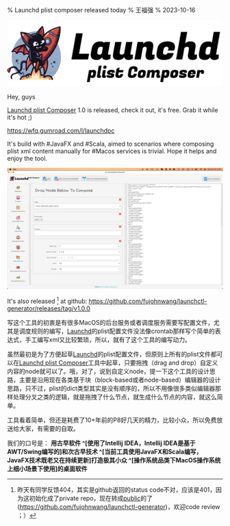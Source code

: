 % Launchd plist composer released today
% 王福强
% 2023-10-16

![](images/2023-10-16-14-31-06.jpg)

Hey, guys

[Launchd plist Composer](https://wfq.gumroad.com/l/launchdpc) 1.0 is released, check it out, it's free. Grab it while it's hot ;)

<https://wfq.gumroad.com/l/launchdpc>

It's build with #JavaFX and #Scala, aimed to scenarios where composing plist xml content manually for #Macos services is trivial. Hope it helps and enjoy the tool.

![](images/launchd-plist-composer-screenshot.jpg)

It's also released [^1] at github: <https://github.com/fujohnwang/launchctl-generator/releases/tag/v1.0.0> 

[^1]: 昨天有同学反馈404，其实是github返回的status code不对，应该是401，因为这初始化成了private repo，现在转成[public](https://github.com/fujohnwang/launchctl-generator)的了(<https://github.com/fujohnwang/launchctl-generator>)，欢迎code review ；）


写这个工具的初衷是有很多MacOS的后台服务或者调度服务需要写配置文件，尤其是调度规则的编写，[Launchd](https://jiagoubaike.com/posts/launchd/)的plist配置文件没法像crontab那样写个简单的表达式，手工编写xml又比较繁琐，所以，就有了这个工具的编写动力。

虽然最初是为了方便起草[Launchd](https://jiagoubaike.com/posts/launchd/)的plist配置文件，但原则上所有的plist文件都可以在[Launchd plist Composer](https://wfq.gumroad.com/l/launchdpc)工具中起草，只要拖拽（drag and drop）自定义内容的node就可以了。哦，对了，说到自定义node，提一下这个工具的设计思路，主要是沿用现在各类基于块（block-based或者node-based）编辑器的设计思路，只不过，plist的dict类型其实是没有顺序的，所以不用像很多类似编辑器那样处理分叉之类的逻辑，就是拖拽了什么节点，就生成什么节点的内容，就这么简单。

工具看着简单，但还是耗费了10+年前的P8好几天的精力，比较小众，所以免费放送给大家，有需要的自取。 

我们的口号是： **用古早软件 ^[使用了Intellij IDEA，Intellij IDEA是基于AWT/Swing编写的]和次古早技术 ^[当前工具使用JavaFX和Scala编写，JavaFX技术既老又在持续更新]打造极其小众 ^[操作系统品类下MacOS操作系统上细小场景下使用]的桌面软件**


